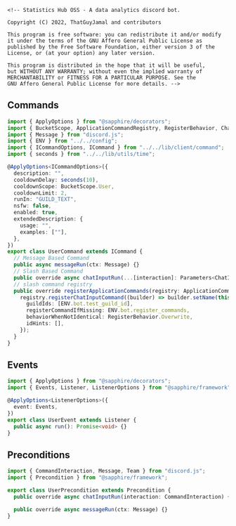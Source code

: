     <!-- Statistics Hub OSS - A data analytics discord bot.

    Copyright (C) 2022, ThatGuyJamal and contributors

    This program is free software: you can redistribute it and/or modify
    it under the terms of the GNU Affero General Public License as
    published by the Free Software Foundation, either version 3 of the
    License, or (at your option) any later version.

    This program is distributed in the hope that it will be useful,
    but WITHOUT ANY WARRANTY; without even the implied warranty of
    MERCHANTABILITY or FITNESS FOR A PARTICULAR PURPOSE. See the
    GNU Affero General Public License for more details. -->

## Commands

```ts
import { ApplyOptions } from "@sapphire/decorators";
import { BucketScope, ApplicationCommandRegistry, RegisterBehavior, ChatInputCommand } from "@sapphire/framework";
import { Message } from "discord.js";
import { ENV } from "../../config";
import { ICommandOptions, ICommand } from "../../lib/client/command";
import { seconds } from "../../lib/utils/time";

@ApplyOptions<ICommandOptions>({
  description: "",
  cooldownDelay: seconds(10),
  cooldownScope: BucketScope.User,
  cooldownLimit: 2,
  runIn: "GUILD_TEXT",
  nsfw: false,
  enabled: true,
  extendedDescription: {
    usage: "",
    examples: [""],
  },
})
export class UserCommand extends ICommand {
  // Message Based Command
  public async messageRun(ctx: Message) {}
  // Slash Based Command
  public override async chatInputRun(...[interaction]: Parameters<ChatInputCommand["chatInputRun"]>) {}
  // slash command registry
  public override registerApplicationCommands(registry: ApplicationCommandRegistry) {
    registry.registerChatInputCommand((builder) => builder.setName(this.name).setDescription(this.description), {
      guildIds: [ENV.bot.test_guild_id],
      registerCommandIfMissing: ENV.bot.register_commands,
      behaviorWhenNotIdentical: RegisterBehavior.Overwrite,
      idHints: [],
    });
  }
}
```

## Events

```ts
import { ApplyOptions } from "@sapphire/decorators";
import { Events, Listener, ListenerOptions } from "@sapphire/framework";

@ApplyOptions<ListenerOptions>({
  event: Events,
})
export class UserEvent extends Listener {
  public async run(): Promise<void> {}
}
```

## Preconditions

```ts
import { CommandInteraction, Message, Team } from "discord.js";
import { Precondition } from "@sapphire/framework";

export class UserPrecondition extends Precondition {
  public override async chatInputRun(interaction: CommandInteraction) {}

  public override async messageRun(ctx: Message) {}
}
```

